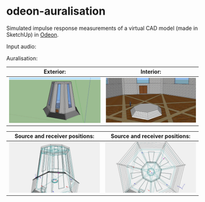 # odeon-auralisation

Simulated impulse response measurements of a virtual CAD model (made in SketchUp) in [Odeon](https://odeon.dk/).

Input audio:

Auralisation:

Exterior:                  |  Interior:
:-------------------------:|:-------------------------:
![](images/exterior.png)   |  ![](images/interior.png)

Source and receiver positions: | Source and receiver positions:
:-----------------------------:|:----------------------------:
![](images/positions_01.jpg)   | ![](images/positions_02.jpg)
